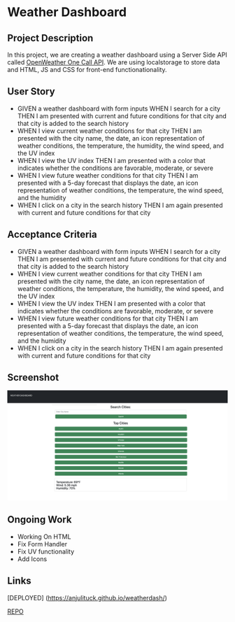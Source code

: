# Weather Dashboard 

## Project Description 

In this project, we are creating a weather dashboard using a Server Side API called [OpenWeather One Call API](https://openweathermap.org/api/one-call-api). We are using localstorage to store data and HTML, JS and CSS for front-end functionationality.

## User Story 

- GIVEN a weather dashboard with form inputs WHEN I search for a city THEN I am presented with current and future conditions for that city and that city is added to the search history
- WHEN I view current weather conditions for that city THEN I am presented with the city
name, the date, an icon representation of weather conditions, the temperature, the humidity, the wind speed, and the UV index
- WHEN I view the UV index THEN I am presented with a color that indicates whether the conditions are favorable, moderate, or severe
- WHEN I view future weather conditions for that city THEN I am presented with a 5-day forecast that displays the date, an icon representation of weather conditions, the temperature, the wind speed, and the humidity
- WHEN I click on a city in the search history THEN I am again presented with current and future conditions for that city

## Acceptance Criteria 

- GIVEN a weather dashboard with form inputs WHEN I search for a city THEN I am presented with current and future conditions for that city and that city is added to the search history
- WHEN I view current weather conditions for that city THEN I am presented with the city name, the date, an icon representation of weather conditions, the temperature, the humidity, the wind speed, and the UV index
- WHEN I view the UV index THEN I am presented with a color that indicates whether the conditions are favorable, moderate, or severe
- WHEN I view future weather conditions for that city THEN I am presented with a 5-day forecast that displays the date, an icon representation of weather conditions, the temperature, the wind speed, and the humidity
- WHEN I click on a city in the search history THEN I am again presented with current and future conditions for that city

## Screenshot 
![Weather Dashboard App](./WD.png "Weather Dashboard Ongoing")

## Ongoing Work

- Working On HTML
- Fix Form Handler 
- Fix UV functionality
- Add Icons 

## Links 
[DEPLOYED] (https://anjulituck.github.io/weatherdash/)

[REPO](https://github.com/anjulituck/weatherdash)